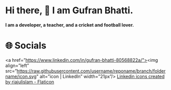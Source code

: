 # Hi there, 👋 I am Gufran Bhatti.
#### I am a developer, a teacher, and a cricket and football lover.

# 🌐 Socials
<a href=”https://www.linkedin.com/in/gufran-bhatti-80568822a/"><img align=”left” src=”https://raw.githubusercontent.com/username/reponame/branch/foldername/icon.svg" alt=”icon | LinkedIn” width=”21px”/></a>
<a href="https://www.flaticon.com/free-icons/linkedin" title="linkedin icons">Linkedin icons created by riajulislam - Flaticon</a>

<!--
**GufranBhatti/GufranBhatti** is a ✨ _special_ ✨ repository because its `README.md` (this file) appears on your GitHub profile.

Here are some ideas to get you started:

- 🔭 I’m currently working on ...
- 🌱 I’m currently learning ...
- 👯 I’m looking to collaborate on ...
- 🤔 I’m looking for help with ...
- 💬 Ask me about ...
- 📫 How to reach me: ...
- 😄 Pronouns: ...
- ⚡ Fun fact: ...
-->
